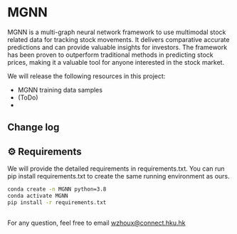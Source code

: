 # MGNN

MGNN is a multi-graph neural network framework to use multimodal stock related data for tracking stock movements. It delivers comparative accurate predictions and can provide valuable insights for investors. The framework has been proven to outperform traditional methods in predicting stock prices, making it a valuable tool for anyone interested in the stock market.

We will release the following resources in this project:
- MGNN training data samples
- (ToDo)
- 

## Change log

## ⚙️ Requirements

We will provide the detailed requirements in requirements.txt. You can run pip install requirements.txt to create the same running environment as ours.

```bash
conda create -n MGNN python=3.8
conda activate MGNN
pip install -r requirements.txt
```


## 
For any question, feel free to email wzhoux@connect.hku.hk
